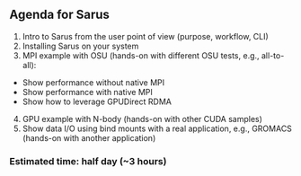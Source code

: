 ## Agenda for Sarus
1. Intro to Sarus from the user point of view (purpose, workflow, CLI)
2. Installing Sarus on your system
3. MPI example with OSU (hands-on with different OSU tests, e.g., all-to-all):
  - Show performance without native MPI
  - Show performance with native MPI
  - Show how to leverage GPUDirect RDMA
4. GPU example with N-body (hands-on with other CUDA samples)
5. Show data I/O using bind mounts with a real application, e.g., GROMACS (hands-on with another application)

### Estimated time: half day (~3 hours)
